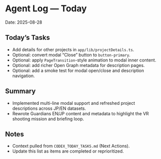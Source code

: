 # Agent Log — Today

Date: 2025-08-28

## Today’s Tasks
- Add details for other projects in `app/lib/projectDetails.ts`.
- Optional: convert modal “Close” button to `button-primary`.
- Optional: apply `PageTransition`-style animation to modal inner content.
- Optional: add richer Open Graph metadata for description pages.
- Optional: add a smoke test for modal open/close and description navigation.

## Summary
- Implemented multi-line modal support and refreshed project descriptions across JP/EN datasets.
- Rewrote Guardians EN/JP content and metadata to highlight the VR shooting mission and briefing loop.

## Notes
- Context pulled from `CODEX_TODAY_TASKS.md` (Next Actions).
- Update this list as items are completed or reprioritized.
